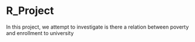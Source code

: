 # R_Project
In this project, we attempt to investigate is there a relation between poverty and enrollment to university
